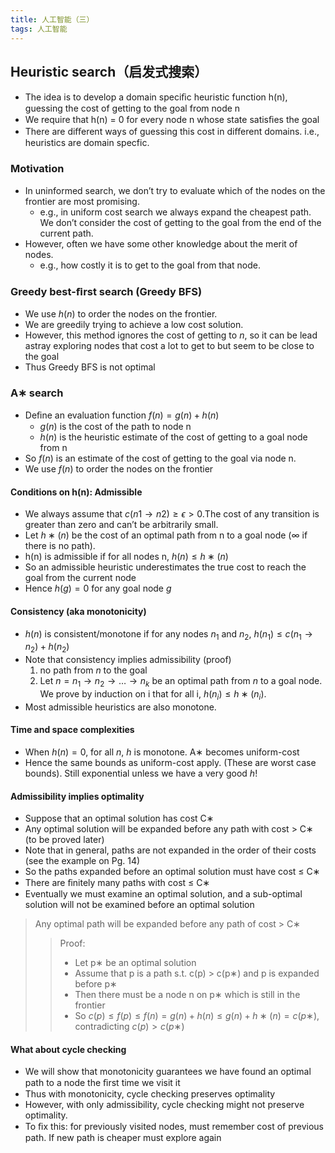```yaml
---
title: 人工智能（三）
tags: 人工智能
---
```


## Heuristic search（启发式搜索）

- The idea is to develop a domain speciﬁc heuristic function h(n), guessing the cost of getting to the goal from node n
- We require that h(n) = 0 for every node n whose state satisﬁes the goal
- There are diﬀerent ways of guessing this cost in diﬀerent domains. i.e., heuristics are domain specfic.

### Motivation

- In uninformed search, we don’t try to evaluate which of the nodes on the frontier are most promising.
  - e.g., in uniform cost search we always expand the cheapest path. We don’t consider the cost of getting to the goal from the end of the current path.
- However, often we have some other knowledge about the merit of nodes.
  - e.g., how costly it is to get to the goal from that node.

### Greedy best-ﬁrst search (Greedy BFS)

- We use $h(n)$ to order the nodes on the frontier.
- We are greedily trying to achieve a low cost solution.
- However, this method ignores the cost of getting to $n$, so it can be lead astray exploring nodes that cost a lot to get to but seem to be close to the goal
- Thus Greedy BFS is not optimal

### A∗ search

- Deﬁne an evaluation function $f(n) = g(n) + h(n)$
  - $g(n)$ is the cost of the path to node n
  - $h(n)$ is the heuristic estimate of the cost of getting to a goal node from n
- So $f(n)$ is an estimate of the cost of getting to the goal via node n.
- We use $f(n)$ to order the nodes on the frontier

#### Conditions on h(n): Admissible

- We always assume that $c(n1 \to n2) ≥ \epsilon > 0$.The cost of any transition is greater than zero and can’t be arbitrarily small.
- Let $h∗(n)$ be the cost of an optimal path from n to a goal node ($\infty$ if there is no path).
- h(n) is admissible if for all nodes n, $h(n) \le h∗(n)$
- So an admissible heuristic underestimates the true cost to reach the goal from the current node
- Hence $h(g) = 0$ for any goal node $g$

#### Consistency (aka monotonicity)

- $h(n)$ is consistent/monotone if for any nodes $n_1$ and $n_2$, $h(n_1) \le c(n_1 \to n_2) + h(n_2)$
- Note that consistency implies admissibility (proof)
  1. no path from $n$ to the goal
  2. Let $n = n_1 \to n_2 \to \dots \to n_k$ be an optimal path from $n$ to a goal node. We prove by induction on i that for all i, $h(n_i) \le h∗(n_i)$.
- Most admissible heuristics are also monotone.

#### Time and space complexities

- When $h(n) = 0$, for all $n$, $h$ is monotone. A∗ becomes uniform-cost
- Hence the same bounds as uniform-cost apply. (These are worst case bounds). Still exponential unless we have a very good $h$!

#### Admissibility implies optimality

- Suppose that an optimal solution has cost C∗
- Any optimal solution will be expanded before any path with cost > C∗ (to be proved later)
- Note that in general, paths are not expanded in the order of their costs (see the example on Pg. 14)
- So the paths expanded before an optimal solution must have cost $\le$ C∗
- There are ﬁnitely many paths with cost $\le$ C∗
- Eventually we must examine an optimal solution, and a sub-optimal solution will not be examined before an optimal solution

> Any optimal path will be expanded before any path of cost > C∗
>
> > Proof:
> >
> > - Let p∗ be an optimal solution
> > - Assume that p is a path s.t. c(p) > c(p∗) and p is expanded before p∗
> > - Then there must be a node n on p∗ which is still in the frontier
> > - So $c(p) \le f(p) \le f(n) = g(n) + h(n) \le g(n) + h∗(n) = c(p∗)$, contradicting $c(p) > c(p∗)$

#### What about cycle checking

- We will show that monotonicity guarantees we have found an optimal path to a node the ﬁrst time we visit it
- Thus with monotonicity, cycle checking preserves optimality
- However, with only admissibility, cycle checking might not preserve optimality.
- To ﬁx this: for previously visited nodes, must remember cost of previous path. If new path is cheaper must explore again
